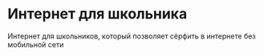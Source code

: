 # Интернет для школьника
Интернет для школьников, который позволяет сёрфить в интернете без мобильной сети
